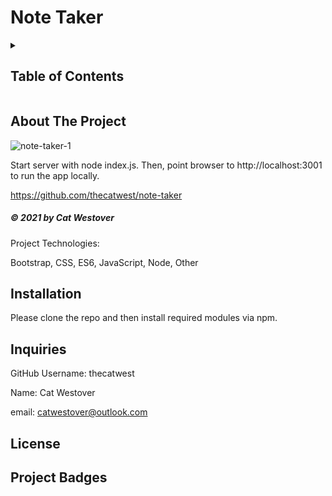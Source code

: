 # Note Taker

<!-- Project Table of Contents -->
<details>
  <h2 class="display-inline-block">Description</h2>
  This app is a general note taking app that allows users to create, save, edit, and delete notes.

  <summary>
  <h2 class="display-inline-block">Table of Contents</h2>
  </summary>
  <ul>
    <li><a href="#about-project">About The Project</a></li>
    <li><a href="#projectInstall">Installation</a></li>
    <li><a href="#links">Project Links</a></li>
    <li><a href="#inquiries">Inquiries</a></li>
  </ul>
</details>

<!-- About Project Section -->
## About The Project

![note-taker-1](https://user-images.githubusercontent.com/76404552/118476827-dc3fa000-b6c2-11eb-960f-b229a03d39ec.png)

Start server with node index.js. Then, point browser to http://localhost:3001 to run the app locally.

https://github.com/thecatwest/note-taker

<h5 class="text-dark">
&copy; 2021 by Cat Westover
</h5>

Project Technologies:

Bootstrap, CSS, ES6, JavaScript, Node, Other

<!-- Installation -->
## Installation

Please clone the repo and then install required modules via npm.

<!-- Inquiries -->
## Inquiries

GitHub Username: thecatwest

Name: Cat Westover

email: catwestover@outlook.com

## License

<!-- Project Badges -->
## Project Badges
